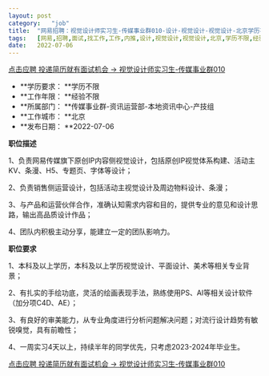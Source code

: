 ```yaml
---
layout:	post
category:	"job"
title:	"网易招聘：视觉设计师实习生-传媒事业群010-设计-视觉设计-视觉设计-北京学历不限经验不限"
tags:	[网易,招聘,面试,找工作,工作,内推,设计,视觉设计,视觉设计,北京,学历不限,经验不限]
date:	2022-07-06
---
```


[点击应聘 投递简历就有面试机会 ->  视觉设计师实习生-传媒事业群010](http://mobile.bole.netease.com/bole/boleDetail?id=41388&employeeId=346f03c3cda5f04c&key=all)



- **学历要求： **学历不限
- **工作年限： **经验不限
- **所属部门： **传媒事业群-资讯运营部-本地资讯中心-产技组
- **工作城市： **北京
- **发布日期： **2022-07-06



**职位描述**

1、负责网易传媒旗下原创IP内容侧视觉设计，包括原创IP视觉体系构建、活动主KV、条漫、H5、专题页、字体等设计；

2、负责销售侧运营设计，包括活动主视觉设计及周边物料设计、条漫；

3、与产品和运营伙伴合作，准确认知需求内容和目的，提供专业的意见和设计思路，输出高品质设计作品；

4、团队内积极主动分享，能建立一定的团队影响力。



**职位要求**

1、本科及以上学历，本科及以上学历视觉设计、平面设计、美术等相关专业背景；

2、有扎实的手绘功底，灵活的绘画表现手法，熟练使用PS、AI等相关设计软件（加分项C4D、AE）；

3、有良好的审美能力，从专业角度进行分析问题解决问题；对流行设计趋势有敏锐嗅觉，具有前瞻性；

4、一周实习4天以上，持续半年的同学优先，只考虑2023-2024年毕业生。



[点击应聘 投递简历就有面试机会 ->  视觉设计师实习生-传媒事业群010](http://mobile.bole.netease.com/bole/boleDetail?id=41388&employeeId=346f03c3cda5f04c&key=all)